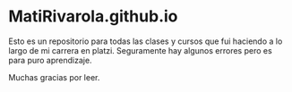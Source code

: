 # MatiRivarola.github.io
Esto es un repositorio para todas las clases y cursos que fui haciendo a lo largo de mi carrera en platzi.
Seguramente hay algunos errores pero es para puro aprendizaje.

Muchas gracias por leer.
